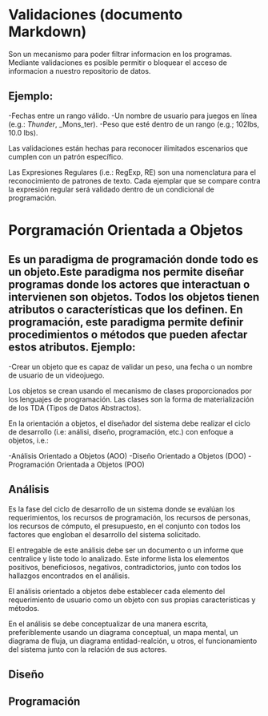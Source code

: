 Validaciones (documento Markdown)
============

Son un mecanismo para poder filtrar informacion en los programas. Mediante validaciones es posible permitir o bloquear el acceso de informacion a nuestro repositorio de datos.

Ejemplo:
--------

-Fechas entre un rango válido.
-Un nombre de usuario para juegos en línea (e.g.: _Thunder_, _Mons_ter).
-Peso que esté dentro de un rango (e.g.; 102lbs, 10.0 lbs).

Las validaciones están hechas para reconocer ilimitados escenarios que cumplen con un patrón específico.

Las Expresiones Regulares (i.e.: RegExp, RE) son una nomenclatura para el reconocimiento de patrones de texto. Cada ejemplar que se compare contra la expresión regular será validado
dentro de un condicional de programación.


Porgramación Orientada a Objetos
================================

Es un paradigma de programación donde todo es un objeto.Este paradigma nos permite diseñar programas donde los actores que interactuan o intervienen son objetos.
Todos los objetos tienen atributos o características que los definen. En programación, este paradigma permite definir procedimientos o métodos que pueden afectar estos atributos.
Ejemplo:
--------
-Crear un objeto que es capaz de validar un peso, una fecha o un nombre de usuario de un videojuego.

Los objetos se crean usando el mecanismo de clases proporcionados por los lenguajes de programación.
Las clases son la forma de materialización de los TDA (Tipos de Datos Abstractos).

En la orientación a objetos, el diseñador del sistema debe realizar el ciclo de desarrollo (i.e: análisi, diseño, programación, etc.) con enfoque a objetos,
i.e.:

-Análisis Orientado a Objetos (AOO)
-Diseño Orientado a Objetos (DOO)
-Programación Orientada a Objetos (POO)

Análisis
---------

Es la fase del ciclo de desarrollo de un sistema donde se evalúan los requerimientos, los recursos de programación,
los recursos de personas, los recursos de cómputo, el presupuesto, en el conjunto con todos los factores que engloban el desarrollo del sistema solicitado.

El entregable de este análisis debe ser un documento o un informe que centralice y liste todo lo analizado. Este informe lista los elementos positivos, beneficiosos, negativos,
contradictorios, junto con todos los hallazgos encontrados en el análisis.

El análisis orientado a objetos debe establecer cada elemento del requerimiento de usuario como un objeto con sus propias características y métodos.

En el análisis se debe conceptualizar de una manera escrita, preferiblemente usando un diagrama conceptual, un mapa mental, un diagrama de fluja, un diagrama entidad-realción, u otros, el funcionamiento
del sistema junto con la relación de sus actores.

Diseño
-------



Programación
------------
